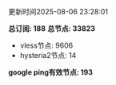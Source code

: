 更新时间2025-08-06 23:28:01

**总订阅: 188**
**总节点: 33823**
- vless节点: 9606
- hysteria2节点: 14

**google ping有效节点: 193**
